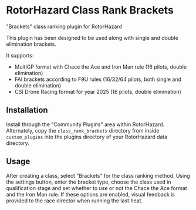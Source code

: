 # RotorHazard Class Rank Brackets
"Brackets" class ranking plugin for RotorHazard

This plugin has been designed to be used along with single and double elimination brackets.

It supports:
* MultiGP format with Chace the Ace and Iron Man rule (16 pilots, double elimination)
* FAI brackets according to F9U rules (16/32/64 pilots, both single and double elimination)
* CSI Drone Racing format for year 2025 (16 pilots, double elimination)


## Installation

Install through the "Community Plugins" area within RotorHazard. Alternately, copy the `class_rank_brackets` directory from inside `custom_plugins` into the plugins directory of your RotorHazard data directory.


## Usage

After creating a class, select "Brackets" for the class ranking method. Using the settings button, enter the bracket type, choose the class used in qualification stage and set whether to use or not the Chace the Ace format and the Iron Man rule. If these options are enabled, visual feedback is provided to the race director when running the last heat.